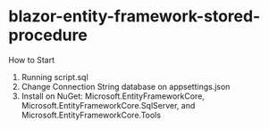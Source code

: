 # blazor-entity-framework-stored-procedure



How to Start

1. Running script.sql
2. Change Connection String database on appsettings.json 
3. Install on NuGet: Microsoft.EntityFrameworkCore, Microsoft.EntityFrameworkCore.SqlServer, and Microsoft.EntityFrameworkCore.Tools
